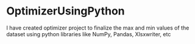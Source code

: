 # OptimizerUsingPython
I have created optimizer project to finalize the max and min values of the dataset using python libraries like NumPy, Pandas, Xlsxwriter, etc
